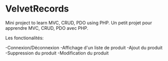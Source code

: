 # VelvetRecords
Mini project to learn MVC, CRUD, PDO using PHP.
Un petit projet pour apprendre MVC, CRUD, PDO avec PHP. 


Les fonctionalités:

-Connexion/Déconnexion 
-Affichage d'un liste de produit
-Ajout du produit
-Suppression du produit
-Modification du produit



